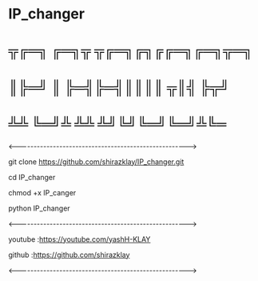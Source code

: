# IP_changer
#  ╦╔═╗  ╔═╗╦ ╦╔═╗╔╗╔╔═╗╔═╗╦═╗
#  ║╠═╝  ║  ╠═╣╠═╣║║║║ ╦║╣ ╠╦╝
#  ╩╩    ╚═╝╩ ╩╩ ╩╝╚╝╚═╝╚═╝╩╚═
<----------------------------------------------------->

git clone https://github.com/shirazklay/IP_changer.git

cd IP_changer

chmod +x IP_canger

python IP_changer

<----------------------------------------------------->

youtube :https://youtube.com/yashH-KLAY

github  :https://github.com/shirazklay

<----------------------------------------------------->
